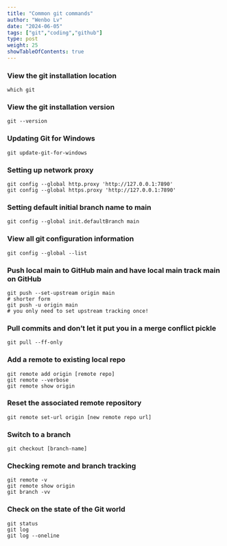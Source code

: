 ```yaml
---
title: "Common git commands"
author: "Wenbo Lv"
date: "2024-06-05"
tags: ["git","coding","github"]
type: post
weight: 25
showTableOfContents: true
---
```


### View the git installation location

```
which git
```

### View the git installation version

```
git --version
```

###  Updating Git for Windows

```
git update-git-for-windows
```

### Setting up network proxy

```
git config --global http.proxy 'http://127.0.0.1:7890'
git config --global https.proxy 'http://127.0.0.1:7890'
```

### Setting default initial branch name to main

```
git config --global init.defaultBranch main
```

### View all git configuration information

```
git config --global --list
```

### Push local main to GitHub main and have local main track main on GitHub

```
git push --set-upstream origin main
# shorter form
git push -u origin main
# you only need to set upstream tracking once!
```

### Pull commits and don’t let it put you in a merge conflict pickle

```
git pull --ff-only
```

### Add a remote to existing local repo

```
git remote add origin [remote repo]
git remote --verbose
git remote show origin
```

### Reset the associated remote repository

```
git remote set-url origin [new remote repo url]
```

### Switch to a branch

```
git checkout [branch-name]
```

### Checking remote and branch tracking

```
git remote -v
git remote show origin
git branch -vv
```

### Check on the state of the Git world

```
git status
git log
git log --oneline
```
